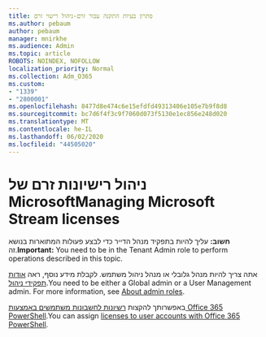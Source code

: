 ```yaml
---
title: פתרון בעיות התקנה עבור זרם-ניהול רישוי זרם
ms.author: pebaum
author: pebaum
manager: mnirkhe
ms.audience: Admin
ms.topic: article
ROBOTS: NOINDEX, NOFOLLOW
localization_priority: Normal
ms.collection: Adm_O365
ms.custom:
- "1339"
- "2800001"
ms.openlocfilehash: 8477d8e474c6e15efdfd49313406e105e7b9f8d8
ms.sourcegitcommit: bc7d6f4f3c9f7060d073f5130e1ec856e248d020
ms.translationtype: MT
ms.contentlocale: he-IL
ms.lasthandoff: 06/02/2020
ms.locfileid: "44505020"
---
```

# <a name="managing-microsoft-stream-licenses"></a><span data-ttu-id="3d745-102">ניהול רישיונות זרם של Microsoft</span><span class="sxs-lookup"><span data-stu-id="3d745-102">Managing Microsoft Stream licenses</span></span>

<span data-ttu-id="3d745-103">**חשוב:** עליך להיות בתפקיד מנהל הדייר כדי לבצע פעולות המתוארות בנושא זה.</span><span class="sxs-lookup"><span data-stu-id="3d745-103">**Important:** You need to be in the Tenant Admin role to perform operations described in this topic.</span></span>

<span data-ttu-id="3d745-104">אתה צריך להיות מנהל גלובלי או מנהל ניהול משתמש. לקבלת מידע נוסף, ראה [אודות תפקידי ניהול](https://docs.microsoft.com/microsoft-365/admin/add-users/about-admin-roles).</span><span class="sxs-lookup"><span data-stu-id="3d745-104">You need to be either a Global admin or a User Management admin. For more information, see [About admin roles](https://docs.microsoft.com/microsoft-365/admin/add-users/about-admin-roles).</span></span>

<span data-ttu-id="3d745-105">באפשרותך להקצות [רשיונות לחשבונות משתמשים באמצעות Office 365 PowerShell](https://go.microsoft.com/fwlink/p/?linkid=850410).</span><span class="sxs-lookup"><span data-stu-id="3d745-105">You can assign [licenses to user accounts with Office 365 PowerShell](https://go.microsoft.com/fwlink/p/?linkid=850410).</span></span>
